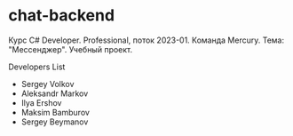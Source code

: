 # chat-backend
Курс C# Developer. Professional, поток 2023-01. Команда Mercury. Тема: "Мессенджер". Учебный проект.

Developers List
* Sergey Volkov
* Aleksandr Markov
* Ilya Ershov
* Maksim Bamburov
* Sergey Beymanov


